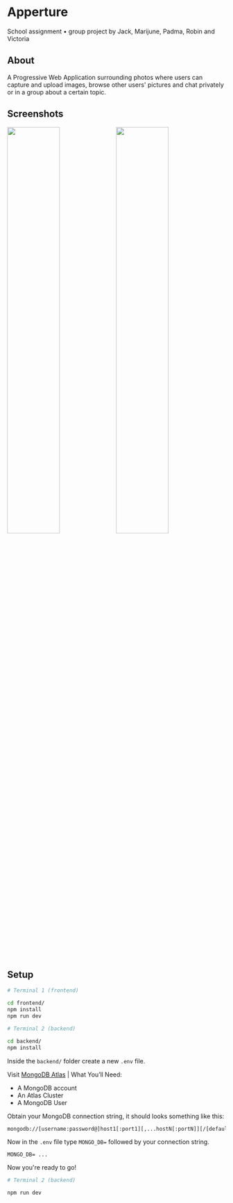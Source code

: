 # Apperture

School assignment • group project by Jack, Marijune, Padma, Robin and Victoria

## About

A Progressive Web Application surrounding photos where users can capture and upload images, browse other users' pictures and chat privately or in a group about a certain topic.

## Screenshots

<div>
<img src="https://user-images.githubusercontent.com/72305598/134035850-f103c88f-348d-4775-93ed-230484368442.png" width="49%">
<img src="https://user-images.githubusercontent.com/72305598/134035845-c1febdb0-4bc1-40c2-9a82-7b348a4875f6.png" width="49%">
</div>

## Setup

```bash
# Terminal 1 (frontend)

cd frontend/
npm install
npm run dev
```

```bash
# Terminal 2 (backend)

cd backend/
npm install
```

Inside the `backend/` folder create a new `.env` file.

Visit [MongoDB Atlas](https://www.mongodb.com/cloud/atlas) | What You’ll Need:

- A MongoDB account
- An Atlas Cluster
- A MongoDB User

Obtain your MongoDB connection string, it should looks something like this:

```bash
mongodb://[username:password@]host1[:port1][,...hostN[:portN]][/[defaultauthdb][?options]]
```

Now in the `.env` file type `MONGO_DB=` followed by your connection string.

```
MONGO_DB= ...
```

Now you're ready to go!

```bash
# Terminal 2 (backend)

npm run dev
```
